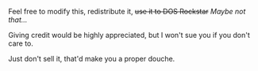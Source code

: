 Feel free to modify this, redistribute it, ~~use it to DOS Rockstar~~ *Maybe not that...*

Giving credit would be highly appreciated, but I won't sue you if you don't care to.

Just don't sell it, that'd make you a proper douche.
